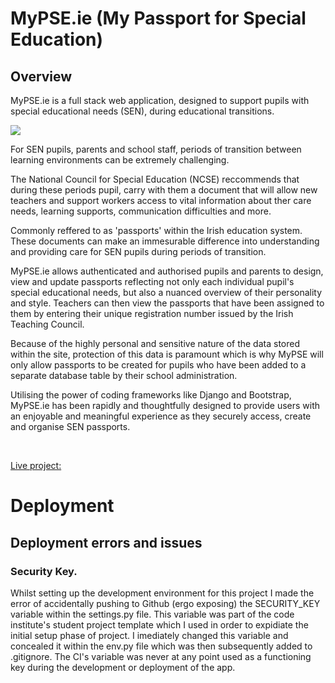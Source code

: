# MyPSE.ie (My Passport for Special Education)

## Overview

MyPSE.ie is a full stack web application, designed to support pupils with special educational needs (SEN), during educational transitions.  

<img src="#">

<br>

For SEN pupils, parents and school staff, periods of transition between learning environments can be extremely challenging.

The National Council for Special Education (NCSE) reccommends that during these periods pupil, carry with them a document that will allow new teachers and support workers access to vital information about ther care needs, learning supports, communication difficulties and more.  

Commonly reffered to as 'passports' within the Irish education system. These documents can make an immesurable difference into understanding and providing care for SEN pupils during periods of transition.

MyPSE.ie allows authenticated and authorised pupils and parents to design, view and update passports reflecting not only each individual pupil's special educational needs, but also a nuanced overview of their personality and style. Teachers can then view the passports that have been assigned to them by entering their unique registration number issued by the Irish Teaching Council.

Because of the highly personal and sensitive nature of the data stored within the site, protection of this data is paramount which is why MyPSE will only allow passports to be created for pupils who have been added to a separate database table by their school administration.

Utilising the power of coding frameworks like Django and Bootstrap, MyPSE.ie has been rapidly and thoughtfully designed to 
provide users with an enjoyable and meaningful experience as they securely access, create and organise SEN passports.

<br>

[Live project:](https://mypse.herokuapp.com/)


# Deployment

## Deployment errors and issues

### Security Key.

Whilst setting up the development environment for this project I made the error of accidentally pushing to Github (ergo exposing) the SECURITY_KEY variable within the settings.py file. This variable was part of the code institute's student project template which I used in order to expidiate the initial setup phase of project. I imediately changed this variable and concealed it within the env.py file which was then subsequently added to .gitignore. The CI's variable was never at any point used as a functioning key during the development or deployment of the app.  

